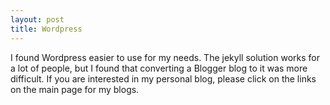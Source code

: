 ```yaml
---
layout: post
title: Wordpress
---
```


I found Wordpress easier to use for my needs. The jekyll solution works for a lot of people, but I found that converting a Blogger blog to it was more difficult. If you are interested in my personal blog, please click on the links on the main page for my blogs.
